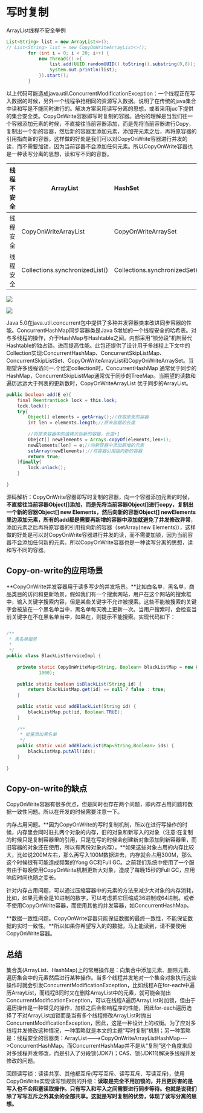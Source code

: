 # 写时复制



ArrayList线程不安全举例



```java
List<String> list = new ArrayList<>();
// List<String> list = new CopyOnWriteArrayList<>();
        for (int i = 0; i < 20; i++) {
            new Thread(()->{
                list.add(UUID.randomUUID().toString().substring(0,8));
                System.out.println(list);
            }).start();
        }
```



以上代码可能造成java.util.ConcurrentModificationException：一个线程正在写入数据的时候，另外一个线程争抢相同的资源写入数据。说明了在传统的java集合中读和写是不能同时进行的。解决方案采用读写分离的思想，或者采用juc下提供的集合安全类。CopyOnWrite容器即写时复制的容器。通俗的理解是当我们往一个容器添加元素的时候，不直接往当前容器添加，而是先将当前容器进行Copy，复制出一个新的容器，然后新的容器里添加元素，添加完元素之后，再将原容器的引用指向新的容器。这样做的好处是我们可以对CopyOnWrite容器进行并发的读，而不需要加锁，因为当前容器不会添加任何元素。所以CopyOnWrite容器也是一种读写分离的思想，读和写不同的容器。









| 线程不安全 | ArrayList                      | HashSet                       | HashMap                       |
| ---------- | ------------------------------ | :---------------------------- | ----------------------------- |
| 线程安全   | CopyOnWriteArrayList           | CopyOnWriteArraySet           | ConcurrentHashMap             |
| 线程安全   | Collections.synchronizedList() | Collections.synchronizedSet() | Collections.synchronizedMap() |

![](https://gitee.com/little_broken_child_9527/images/raw/master/20200518001929.png)

![](https://gitee.com/little_broken_child_9527/images/raw/master/20200518001948.png)

Java 5.0在java.util.concurrent包中提供了多种并发容器类来改进同步容器的性能。ConcurrentHashMap同步容器类是Java 5增加的一个线程安全的哈希表。对与多线程的操作，介于HashMap与Hashtable之间。内部采用“锁分段”机制替代Hashtable的独占锁。进而提高性能。此包还提供了设计用于多线程上下文中的Collection实现:ConcurrentHashMap、ConcurrentSkipListMap、 ConcurrentSkipListSet、CopyOnWriteArrayList和CopyOnWriteArraySet。当期望许多线程访问一.个给定collection时，ConcurrentHashMap 通常优于同步的HashMap，ConcurrentSkipListMap通常优于同步的TreeMap。当期望的读数和遍历远远大于列表的更新数时，CopyOnWriteArrayList 优于同步的ArrayList。





```java
public boolean add(E e){
    final ReentrantLock lock = this.lock;
    lock.lock();
    try{
        Object[] elements = getArray();//获取原来的容器
        int len = elements.length;//原来容器的长度
        
        //将原来容器中的值拷贝到新的容器，长度+1
        Obejct[] newElements = Arrays.copyOf(elements,len+1);
        newElements[len] = e;//向新容器中添加新增的元素
        setArray(newElements);//将容器引用指向新的容器
        return true;
    }finally{
        lock.unlock();
    }
               
}
```

源码解析：CopyOnWrite容器即写时复制的容器，向一个容器添加元素的时候，**不直接往当前容器Object[]添加，而是先将当前容器Object[]进行copy，复制出一个新的容器Object[] new Elements，然后向新的容器Object[] newElements里边添加元素，所有的add都是需要再新增的容器中添加就避免了并发修改异常**，添加元素之后再将原容器的引用指向新的容器（setArray(new Elements)），这样做的好处是可以对CopyOnWrite容器进行并发的读，而不需要加锁，因为当前容器不会添加任何新的元素。所以CopyOnWrite容器也是一种读写分离的思想，读和写不同的容器。



## Copy-on-write的应用场景

**CopyOnWrite并发容器用于读多写少的并发场景。**比如白名单，黑名单，商品类目的访问和更新场景，假如我们有一个搜索网站，用户在这个网站的搜索框中，输入关键字搜索内容，但是某些关键字不允许被搜索。这些不能被搜索的关键字会被放在一个黑名单当中，黑名单每天晚上更新一次。当用户搜索时，会检查当前关键字在不在黑名单当中，如果在，则提示不能搜索。实现代码如下：

```java

/**
 * 黑名单服务
 *
 */
public class BlackListServiceImpl {
 
    private static CopyOnWriteMap<String, Boolean> blackListMap = new CopyOnWriteMap<String, Boolean>(
            1000);
 
    public static boolean isBlackList(String id) {
        return blackListMap.get(id) == null ? false : true;
    }
 
    public static void addBlackList(String id) {
        blackListMap.put(id, Boolean.TRUE);
    }
 
    /**
     * 批量添加黑名单
     */
    public static void addBlackList(Map<String,Boolean> ids) {
        blackListMap.putAll(ids);
    }
 
}
```



## Copy-on-write的缺点



CopyOnWrite容器有很多优点，但是同时也存在两个问题，即内存占用问题和数据一致性问题。所以在开发的时候需要注意一下。

内存占用问题。**因为CopyOnWrite的写时复制机制，所以在进行写操作的时候，内存里会同时驻扎两个对象的内存，旧的对象和新写入的对象（注意:在复制的时候只是复制容器里的引用，只是在写的时候会创建新对象添加到新容器里，而旧容器的对象还在使用，所以有两份对象内存）。**如果这些对象占用的内存比较大，比如说200M左右，那么再写入100M数据进去，内存就会占用300M，那么这个时候很有可能造成频繁的Yong GC和Full GC。之前我们系统中使用了一个服务由于每晚使用CopyOnWrite机制更新大对象，造成了每晚15秒的Full GC，应用响应时间也随之变长。

针对内存占用问题，可以通过压缩容器中的元素的方法来减少大对象的内存消耗，比如，如果元素全是10进制的数字，可以考虑把它压缩成36进制或64进制。或者不使用CopyOnWrite容器，而使用其他的并发容器，如ConcurrentHashMap。

**数据一致性问题。CopyOnWrite容器只能保证数据的最终一致性，不能保证数据的实时一致性。**所以如果你希望写入的的数据，马上能读到，请不要使用CopyOnWrite容器。



## 总结

集合类(ArrayList、HashMap)上的常用操作是：向集合中添加元素、删除元素、遍历集合中的元素然后进行某种操作。当多个线程并发地对一个集合对象执行这些操作时就会引发ConcurrentModificationException，比如线程A在for-each中遍历ArrayList，而线程B同时又在删除ArrayList中的元素，就可能会抛出ConcurrentModificationException，可以在线程A遍历ArrayList时加锁，但由于遍历操作是一种常见的操作，加锁之后会影响程序的性能，因此for-each遍历选择了不对ArrayList加锁而是当有多个线程修改ArrayList时抛出ConcurrentModificationException，因此，这是一种设计上的权衡。为了应对多线程并发修改这种情况，一种策略就是本文的主题“写时复制”机制；另一种策略是：线程安全的容器类：ArrayList--->CopyOnWriteArrayListHashMap--->ConcurrentHashMap。而ConcurrentHashMap并不是从“复制”这个角度来应对多线程并发修改，而是引入了分段锁(JDK7)；CAS、锁(JDK11)解决多线程并发修改的问题。

回顾读写锁：读读共享、其他都互斥(写写互斥、读写互斥、写读互斥)，使用CopyOnWrite实现读写锁规则的升级：**读取是完全不用加锁的，并且更厉害的是写入也不会阻塞读取操作。只有写入和写入之间需要进行同步等待。也就是说我们除了写写互斥之外其余的全部共享。这就是写时复制的优势，体现了读写分离的思想。**
